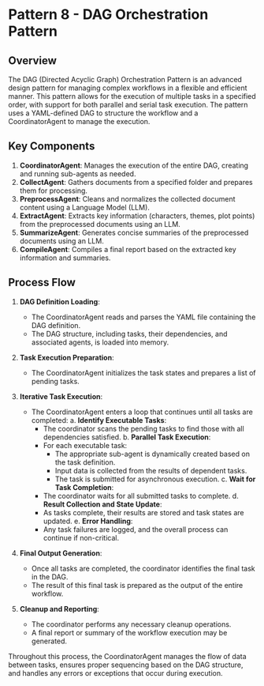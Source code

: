# Pattern 8 - DAG Orchestration Pattern

## Overview

The DAG (Directed Acyclic Graph) Orchestration Pattern is an advanced design pattern for managing complex workflows in a flexible and efficient manner. This pattern allows for the execution of multiple tasks in a specified order, with support for both parallel and serial task execution. The pattern uses a YAML-defined DAG to structure the workflow and a CoordinatorAgent to manage the execution.

## Key Components

1. **CoordinatorAgent**: Manages the execution of the entire DAG, creating and running sub-agents as needed.
2. **CollectAgent**: Gathers documents from a specified folder and prepares them for processing.
3. **PreprocessAgent**: Cleans and normalizes the collected document content using a Language Model (LLM).
4. **ExtractAgent**: Extracts key information (characters, themes, plot points) from the preprocessed documents using an LLM.
5. **SummarizeAgent**: Generates concise summaries of the preprocessed documents using an LLM.
6. **CompileAgent**: Compiles a final report based on the extracted key information and summaries.

## Process Flow

1. **DAG Definition Loading**:
   - The CoordinatorAgent reads and parses the YAML file containing the DAG definition.
   - The DAG structure, including tasks, their dependencies, and associated agents, is loaded into memory.

2. **Task Execution Preparation**:
   - The CoordinatorAgent initializes the task states and prepares a list of pending tasks.

3. **Iterative Task Execution**:
   - The CoordinatorAgent enters a loop that continues until all tasks are completed:
     a. **Identify Executable Tasks**:
        - The coordinator scans the pending tasks to find those with all dependencies satisfied.
     b. **Parallel Task Execution**:
        - For each executable task:
          - The appropriate sub-agent is dynamically created based on the task definition.
          - Input data is collected from the results of dependent tasks.
          - The task is submitted for asynchronous execution.
     c. **Wait for Task Completion**:
        - The coordinator waits for all submitted tasks to complete.
     d. **Result Collection and State Update**:
        - As tasks complete, their results are stored and task states are updated.
     e. **Error Handling**:
        - Any task failures are logged, and the overall process can continue if non-critical.

4. **Final Output Generation**:
   - Once all tasks are completed, the coordinator identifies the final task in the DAG.
   - The result of this final task is prepared as the output of the entire workflow.

5. **Cleanup and Reporting**:
   - The coordinator performs any necessary cleanup operations.
   - A final report or summary of the workflow execution may be generated.

Throughout this process, the CoordinatorAgent manages the flow of data between tasks, ensures proper sequencing based on the DAG structure, and handles any errors or exceptions that occur during execution.